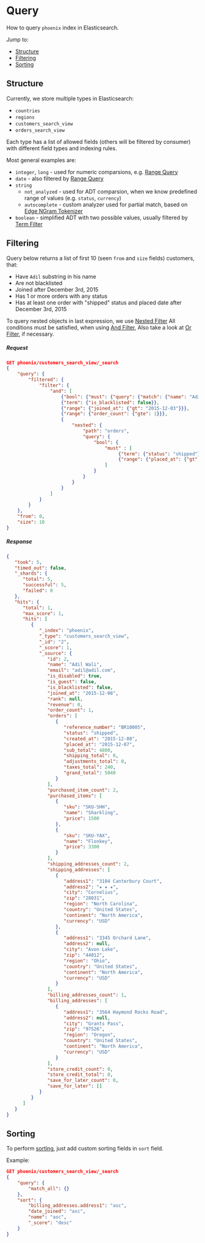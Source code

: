 # Query

How to query `phoenix` index in Elasticsearch.

Jump to:
* [Structure](#structure)
* [Filtering](#filtering)
* [Sorting](#sorting)

## Structure

Currently, we store multiple types in Elasticsearch:
* `countries`
* `regions` 
* `customers_search_view`
* `orders_search_view`

Each type has a list of allowed fields (others will be filtered by consumer) with different field types and indexing rules.

Most general examples are:
* `integer`, `long` - used for numeric comparsions, e.g. [Range Query](https://www.elastic.co/guide/en/elasticsearch/reference/1.7/query-dsl-range-query.html)
* `date` - also filtered by [Range Query](https://www.elastic.co/guide/en/elasticsearch/reference/1.7/query-dsl-range-query.html)
* `string`
  * `not_analyzed` - used for ADT comparsion, when we know predefined range of values (e.g. `status`, `currency`)
  * `autocomplete` - custom analyzer used for partial match, based on [Edge NGram Tokenizer](https://www.elastic.co/guide/en/elasticsearch/reference/1.7/analysis-edgengram-tokenizer.html)
* `boolean` - simplified ADT with two possible values, usually filtered by [Term Filter](https://www.elastic.co/guide/en/elasticsearch/reference/1.7/query-dsl-term-query.html)

## Filtering

Query below returns a list of first 10 (seen `from` and `size` fields) customers, that:
* Have `Adil` substring in his name
* Are not blacklisted
* Joined after December 3rd, 2015
* Has 1 or more orders with any status
* Has at least one order with "shipped" status and placed date after December 3rd, 2015

To query nested objects in last expression, we use [Nested Filter](https://www.elastic.co/guide/en/elasticsearch/reference/2.0/query-dsl-nested-query.html)
All conditions must be satisfied, when using [And Filter](https://www.elastic.co/guide/en/elasticsearch/reference/1.7/query-dsl-and-filter.html), 
Also take a look at [Or Filter](https://www.elastic.co/guide/en/elasticsearch/reference/1.4/query-dsl-or-filter.html), if necessary.

##### Request

```json
GET phoenix/customers_search_view/_search
{
    "query": {
        "filtered": {
            "filter": {
                "and": [
                    {"bool": {"must": {"query": {"match": {"name": "Adil"}}}}},
                    {"term": {"is_blacklisted": false}},
                    {"range": {"joined_at": {"gt": "2015-12-03"}}},
                    {"range": {"order_count": {"gte": 1}}},
                    {
                        "nested": {
                            "path": "orders",
                            "query": {
                                "bool": {
                                    "must" : [
                                         {"term": {"status": "shipped"}},
                                         {"range": {"placed_at": {"gt": "2015-12-03"}}}
                                    ]
                                }
                            }
                        }
                    }
                ]
            }    
        }
    },
    "from": 0,
    "size": 10
}
```

##### Response

```json
{
   "took": 5,
   "timed_out": false,
   "_shards": {
      "total": 5,
      "successful": 5,
      "failed": 0
   },
   "hits": {
      "total": 1,
      "max_score": 1,
      "hits": [
         {
            "_index": "phoenix",
            "_type": "customers_search_view",
            "_id": "2",
            "_score": 1,
            "_source": {
               "id": 2,
               "name": "Adil Wali",
               "email": "adil@adil.com",
               "is_disabled": true,
               "is_guest": false,
               "is_blacklisted": false,
               "joined_at": "2015-12-08",
               "rank": null,
               "revenue": 0,
               "order_count": 1,
               "orders": [
                  {
                     "reference_number": "BR10005",
                     "status": "shipped",
                     "created_at": "2015-12-08",
                     "placed_at": "2015-12-07",
                     "sub_total": 4800,
                     "shipping_total": 0,
                     "adjustments_total": 0,
                     "taxes_total": 240,
                     "grand_total": 5040
                  }
               ],
               "purchased_item_count": 2,
               "purchased_items": [
                  {
                     "sku": "SKU-SHH",
                     "name": "Sharkling",
                     "price": 1500
                  },
                  {
                     "sku": "SKU-YAX",
                     "name": "Flonkey",
                     "price": 3300
                  }
               ],
               "shipping_addresses_count": 2,
               "shipping_addresses": [
                  {
                     "address1": "3104 Canterbury Court",
                     "address2": "★ ★ ★",
                     "city": "Cornelius",
                     "zip": "28031",
                     "region": "North Carolina",
                     "country": "United States",
                     "continent": "North America",
                     "currency": "USD"
                  },
                  {
                     "address1": "3345 Orchard Lane",
                     "address2": null,
                     "city": "Avon Lake",
                     "zip": "44012",
                     "region": "Ohio",
                     "country": "United States",
                     "continent": "North America",
                     "currency": "USD"
                  }
               ],
               "billing_addresses_count": 1,
               "billing_addresses": [
                  {
                     "address1": "3564 Haymond Rocks Road",
                     "address2": null,
                     "city": "Grants Pass",
                     "zip": "97526",
                     "region": "Oregon",
                     "country": "United States",
                     "continent": "North America",
                     "currency": "USD"
                  }
               ],
               "store_credit_count": 0,
               "store_credit_total": 0,
               "save_for_later_count": 0,
               "save_for_later": []
            }
         }
      ]
   }
}
```

## Sorting

To perform [sorting](https://www.elastic.co/guide/en/elasticsearch/guide/current/_sorting.html), just add custom sorting fields in `sort` field.

Example:

```json
GET phoenix/customers_search_view/_search
{
    "query": {
        "match_all": {}
    },
    "sort": {
        "billing_addresses.address1": "asc",
        "date_joined": "asc",
        "name": "asc",
        "_score": "desc"
    }
}
```